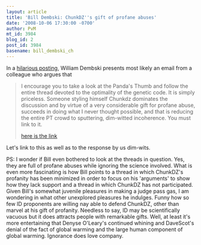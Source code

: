 ```yaml
---
layout: article
title: 'Bill Dembski: ChunkDZ''s gift of profane abuses'
date: '2008-10-06 17:30:00 -0700'
author: PvM
mt_id: 3984
blog_id: 2
post_id: 3984
basename: bill_dembski_ch
---
```

In a [hilarious posting](http://www.uncommondescent.com/intelligent-design/chunkdz-at-the-pandas-thumb/), William Dembski presents most likely an email from a colleague who argues that

> I encourage you to take a look at the Panda's Thumb and follow the entire thread devoted to the optimality of the genetic code. It is simply priceless. Someone styling himself Chunkdz dominates the discussion and by virtue of a very considerable gift for profane abuse, succeeds in doing what I never thought possible, and that is reducing the entire PT crowd to sputtering, dim-witted incoherence. You must link to it.
> 
> [here is the link](http://pandasthumb.org/archives/2008/10/the-best-possib.html)

Let's link to this as well as to the response by us dim-wits.

PS: I wonder if Bill even bothered to look at the threads in question. Yes, they are full of profane abuses while ignoring the science involved. What is even more fascinating is how Bill points to a thread in which ChunkDZ's profanity has been minimized in order to focus on his 'arguments' to show how they lack support and a thread in which ChunkDZ has not participated. Given Bill's somewhat juvenile pleasures in making a judge pass gas, I am wondering in what other unexplored pleasures he indulges.
Funny how so few ID proponents are willing nay able to defend ChunkDZ, other than marvel at his gift of profanity.
Needless to say, ID may be scientifically vacuous but it does attracts people with remarkable gifts. Well, at least it's more entertaining that Denyse O'Leary's continued whining and DaveScot's denial of the fact of global warming and the large human component of global warming. Ignorance does love company.

